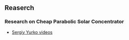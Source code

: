 
## Reaserch

### Research on Cheap Parabolic Solar Concentrator
* [Sergiy Yurko videos](https://www.youtube.com/watch?v=iJCfsqvEx1w)

